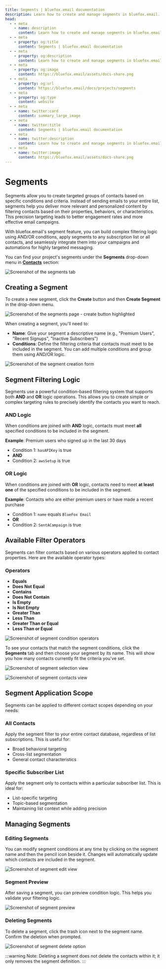 ```yaml
---
title: Segments | bluefox.email documentation
description: Learn how to create and manage segments in bluefox.email. Use condition-based filters with AND/OR logic to target specific groups of contacts for campaigns and automations.
head:
  - - meta
    - name: description
      content: Learn how to create and manage segments in bluefox.email. Use condition-based filters with AND/OR logic to target specific groups of contacts for campaigns and automations.
  - - meta
    - property: og:title
      content: Segments | bluefox.email documentation
  - - meta
    - property: og:description
      content: Learn how to create and manage segments in bluefox.email. Use condition-based filters with AND/OR logic to target specific groups of contacts for campaigns and automations.
  - - meta
    - property: og:image
      content: https://bluefox.email/assets/docs-share.png
  - - meta
    - property: og:url
      content: https://bluefox.email/docs/projects/segments
  - - meta
    - property: og:type
      content: website
  - - meta
    - name: twitter:card
      content: summary_large_image
  - - meta
    - name: twitter:title
      content: Segments | bluefox.email documentation
  - - meta
    - name: twitter:description
      content: Learn how to create and manage segments in bluefox.email. Use condition-based filters with AND/OR logic to target specific groups of contacts for campaigns and automations.
  - - meta
    - name: twitter:image
      content: https://bluefox.email/assets/docs-share.png
---
```


# Segments

Segments allow you to create targeted groups of contacts based on specific conditions and criteria. Instead of sending emails to your entire list, segments help you deliver more relevant and personalized content by filtering contacts based on their properties, behaviors, or characteristics. This precision targeting leads to better engagement rates and more effective email campaigns.

With bluefox.email's segment feature, you can build complex filtering logic using AND/OR conditions, apply segments to any subscription list or all contacts, and seamlessly integrate them into your campaigns and automations for highly targeted messaging.

You can find your project's segments under the **Segments** drop-down menu in [**Contacts**](./contacts.md) section:

![Screenshot of the segments tab](./project-segments.webp)

## Creating a Segment

To create a new segment, click the **Create** button and then **Create Segment** in the drop-down menu.

![Screenshot of the segments page - create button highlighted](./project-segments-create.webp)

When creating a segment, you'll need to:
- **Name**: Give your segment a descriptive name (e.g., "Premium Users", "Recent Signups", "Inactive Subscribers")
- **Conditions**: Define the filtering criteria that contacts must meet to be included in the segment. You can add multiple conditions and group them using AND/OR logic.

![Screenshot of the segment creation form](./project-segments-create-form.webp)

## Segment Filtering Logic

Segments use a powerful condition-based filtering system that supports both **AND** and **OR** logic operations. This allows you to create simple or complex targeting rules to precisely identify the contacts you want to reach.

### AND Logic
When conditions are joined with **AND** logic, contacts must meet **all** specified conditions to be included in the segment.

**Example**: Premium users who signed up in the last 30 days
- Condition 1: `hasAPIKey` is true
- **AND**
- Condition 2: `awsSetup` is true

### OR Logic
When conditions are joined with **OR** logic, contacts need to meet **at least one** of the specified conditions to be included in the segment.

**Example**: Contacts who are either premium users or have made a recent purchase
- Condition 1: `name` equals `BlueFox Email`
- **OR**
- Condition 2: `SentACampaign` is true

## Available Filter Operators

Segments can filter contacts based on various operators applied to contact properties. Here are the available operator types:

### Operators
- **Equals**
- **Does Not Equal**
- **Contains**
- **Does Not Contain**
- **Is Empty**
- **Is Not Empty**
- **Greater Than**
- **Less Than**
- **Greater Than or Equal**
- **Less Than or Equal**

![Screenshot of segment condition operators](./project-segments-condition-operators.webp)

To see your contacts that match the segment conditions, click the **Segments** tab and then choose your segment by its name. This will show you how many contacts currently fit the criteria you've set.

![Screenshot of segment selection view](./project-segments-selection-view.webp)

![Screenshot of segment contacts view](./project-segments-contacts-view.webp)

## Segment Application Scope

Segments can be applied to different contact scopes depending on your needs:

### All Contacts
Apply the segment filter to your entire contact database, regardless of list subscriptions. This is useful for:
- Broad behavioral targeting
- Cross-list segmentation
- General contact characteristics

### Specific Subscriber List
Apply the segment only to contacts within a particular subscriber list. This is ideal for:
- List-specific targeting
- Topic-based segmentation
- Maintaining list context while adding precision

## Managing Segments

### Editing Segments
You can modify segment conditions at any time by clicking on the segment name and then the pencil icon beside it. Changes will automatically update which contacts are included in the segment.

![Screenshot of segment edit view](./project-segments-edit-view.webp)

### Segment Preview
After saving a segment, you can preview condition logic. This helps you validate your filtering logic.

![Screenshot of segment preview](./project-segments-preview.webp)

### Deleting Segments
To delete a segment, click the trash icon next to the segment name. Confirm the deletion when prompted.

![Screenshot of segment delete option](./project-segments-delete.webp)

:::warning Note: Deleting a segment does not delete the contacts within it; it only removes the segment definition.
:::